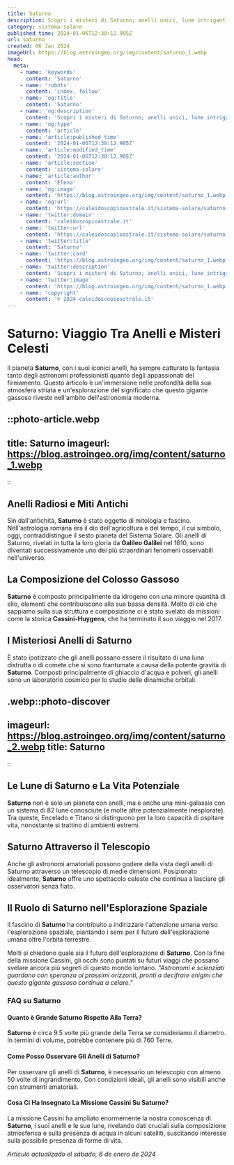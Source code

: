 ```yaml
---
title: Saturno
description: Scopri i misteri di Saturno; anelli unici, lune intriganti e la sua influenza in astronomia. Leggi il nostro approfondito blog ora!
category: sistema-solare
published_time: 2024-01-06T12:38:12.905Z
url: saturno
created: 06 Jan 2024
imageUrl: https://blog.astroingeo.org/img/content/saturno_1.webp
head:
  meta:
    - name: 'keywords'
      content: 'Saturno'
    - name: 'robots'
      content: 'index, follow'
    - name: 'og:title'
      content: 'Saturno'
    - name: 'og:description'
      content: 'Scopri i misteri di Saturno; anelli unici, lune intriganti e la sua influenza in astronomia. Leggi il nostro approfondito blog ora!'
    - name: 'og:type'
      content: 'article'
    - name: 'article:published_time'
      content: '2024-01-06T12:38:12.905Z'
    - name: 'article:modified_time'
      content: '2024-01-06T12:38:12.905Z'
    - name: 'article:section'
      content: 'sistema-solare'
    - name: 'article:author'
      content: 'Elena'
    - name: 'og:image'
      content: 'https://blog.astroingeo.org/img/content/saturno_1.webp'
    - name: 'og:url'
      content: 'https://caleidoscopioastrale.it/sistema-solare/saturno'
    - name: 'twitter:domain'
      content: 'caleidoscopioastrale.it'
    - name: 'twitter:url'
      content: 'https://caleidoscopioastrale.it/sistema-solare/saturno'
    - name: 'twitter:title'
      content: 'Saturno'
    - name: 'twitter:card'
      content: 'https://blog.astroingeo.org/img/content/saturno_1.webp'
    - name: 'twitter:description'
      content: 'Scopri i misteri di Saturno; anelli unici, lune intriganti e la sua influenza in astronomia. Leggi il nostro approfondito blog ora!'
    - name: 'twitter:image'
      content: 'https://blog.astroingeo.org/img/content/saturno_1.webp'
    - name: 'copyright'
      content: '© 2024 caleidoscopioastrale.it'
---
```

# **Saturno: Viaggio Tra Anelli e Misteri Celesti**

Il pianeta **Saturno**, con i suoi iconici anelli, ha sempre catturato la fantasia tanto degli astronomi professionisti quanto degli appassionati del firmamento. Questo articolo è un'immersione nelle profondità della sua atmosfera striata e un'esplorazione del significato che questo gigante gassoso riveste nell'ambito dell'astronomia moderna.

::photo-article.webp
---
title: Saturno
imageurl: https://blog.astroingeo.org/img/content/saturno_1.webp
---
::

## **Anelli Radiosi e Miti Antichi**
Sin dall'antichità, **Saturno** è stato oggetto di mitologia e fascino. Nell'astrologia romana era il dio dell'agricoltura e del tempo, il cui simbolo, oggi, contraddistingue il sesto pianeta del Sistema Solare. Gli anelli di Saturno, rivelati in tutta la loro gloria da **Galileo Galilei** nel 1610, sono diventati successivamente uno dei più straordinari fenomeni osservabili nell'universo.

## **La Composizione del Colosso Gassoso**
**Saturno** è composto principalmente da idrogeno con una minore quantità di elio, elementi che contribuiscono alla sua bassa densità. Molto di ciò che sappiamo sulla sua struttura e composizione ci è stato svelato da missioni come la storica **Cassini-Huygens**, che ha terminato il suo viaggio nel 2017.

## **I Misteriosi Anelli di Saturno**
È stato ipotizzato che gli anelli possano essere il risultato di una luna distrutta o di comete che si sono frantumate a causa della potente gravità di **Saturno**. Composti principalmente di ghiaccio d'acqua e polveri, gli anelli sono un laboratorio cosmico per lo studio delle dinamiche orbitali.

.webp::photo-discover
---
imageurl: https://blog.astroingeo.org/img/content/saturno_2.webp
title: Saturno
---
::

## **Le Lune di Saturno e La Vita Potenziale**
**Saturno** non è solo un pianeta con anelli, ma è anche una mini-galassia con un sistema di 82 lune conosciute (e molte altre potenzialmente inesplorate). Tra queste, Encelado e Titano si distinguono per la loro capacità di ospitare vita, nonostante si trattino di ambienti estremi.

## **Saturno Attraverso il Telescopio**
Anche gli astronomi amatoriali possono godere della vista degli anelli di Saturno attraverso un telescopio di medie dimensioni. Posizionato idealmente, **Saturno** offre uno spettacolo celeste che continua a lasciare gli osservatori senza fiato.

## **Il Ruolo di Saturno nell'Esplorazione Spaziale**
Il fascino di **Saturno** ha contribuito a indirizzare l'attenzione umana verso l'esplorazione spaziale, piantando i semi per il futuro dell'esplorazione umana oltre l'orbita terrestre.

Molti si chiedono quale sia il futuro dell'esplorazione di **Saturno**. Con la fine della missione Cassini, gli occhi sono puntati su futuri viaggi che possano svelare ancora più segreti di questo mondo lontano. *"Astronomi e scienziati guardano con speranza ai prossimi orizzonti, pronti a decifrare enigmi che questo gigante gassoso continua a celare."*

### FAQ su Saturno

#### **Quanto è Grande Saturno Rispetto Alla Terra?**
**Saturno** è circa 9.5 volte più grande della Terra se consideriamo il diametro. In termini di volume, potrebbe contenere più di 760 Terre.

#### **Come Posso Osservare Gli Anelli di Saturno?**
Per osservare gli anelli di **Saturno**, è necessario un telescopio con almeno 50 volte di ingrandimento. Con condizioni ideali, gli anelli sono visibili anche con strumenti amatoriali.

#### **Cosa Ci Ha Insegnato La Missione Cassini Su Saturno?**
La missione Cassini ha ampliato enormemente la nostra conoscenza di **Saturno**, i suoi anelli e le sue lune, rivelando dati cruciali sulla composizione atmosferica e sulla presenza di acqua in alcuni satelliti, suscitando interesse sulla possibile presenza di forme di vita.

_Artículo actualizado el sábado, 6 de enero de 2024_